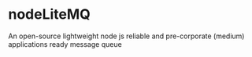 # nodeLiteMQ
An open-source lightweight node js reliable and pre-corporate (medium) applications ready message queue
